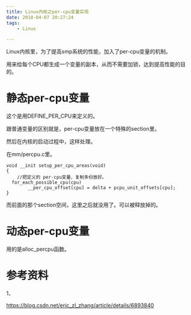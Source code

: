 ```yaml
---
title: Linux内核之per-cpu变量实现
date: 2018-04-07 20:27:24
tags:
	- Linux

---
```




Linux内核里，为了提高smp系统的性能，加入了per-cpu变量的机制。

用来给每个CPU都生成一个变量的副本，从而不需要加锁，达到提高性能的目的。



# 静态per-cpu变量

这个是用DEFINE_PER_CPU来定义的。

跟普通变量的区别就是，per-cpu变量放在一个特殊的section里。

然后在内核的启动过程中，这样处理。

在mm/percpu.c里。

```
void __init setup_per_cpu_areas(void)
{
	//把定义的 per-cpu变量，复制多份放好。
  for_each_possible_cpu(cpu)
		__per_cpu_offset[cpu] = delta + pcpu_unit_offsets[cpu];
}
```

而前面的那个section空间，这里之后就没用了。可以被释放掉的。



# 动态per-cpu变量

用的是alloc_percpu函数。



# 参考资料

1、

https://blog.csdn.net/eric_zl_zhang/article/details/6893840